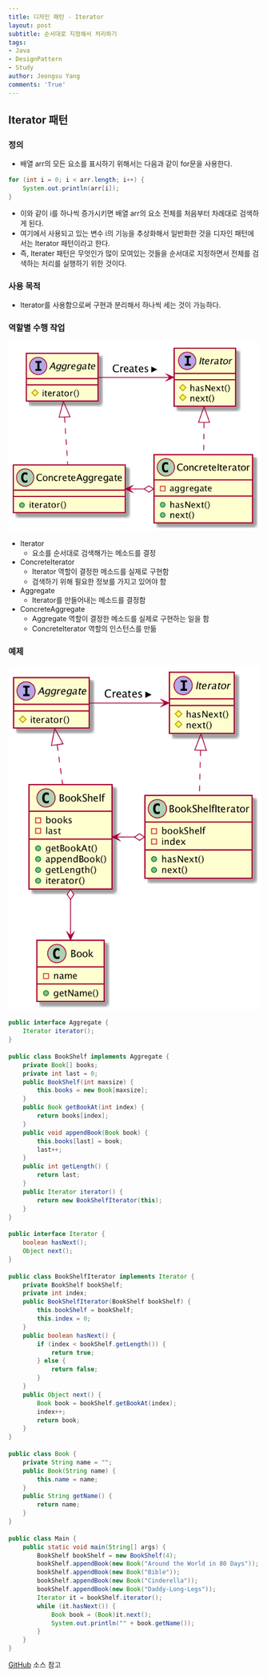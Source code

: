 ```yaml
---
title: 디자인 패턴 - Iterator
layout: post
subtitle: 순서대로 지정해서 처리하기
tags:
- Java
- DesignPattern
- Study
author: Jeongsu Yang
comments: 'True'
---
```


## Iterator 패턴

### 정의

* 배열 arr의 모든 요소를 표시하기 위해서는 다음과 같이 for문을 사용한다.

```java
for (int i = 0; i < arr.length; i++) {
    System.out.println(arr[i]);
}
```

* 이와 같이 i를 하나씩 증가시키면 배열 arr의 요소 전체를 처음부터 차례대로 검색하게 된다.
* 여기에서 사용되고 있는 변수 i의 기능을 추상화해서 일반화한 것을 디자인 패턴에서는 Iterator 패턴이라고 한다.
* 즉, Iterater 패턴은 무엇인가 많이 모여있는 것들을 순서대로 지정하면서 전체를 검색하는 처리를 실행하기 위한 것이다.

### 사용 목적

* Iterator를 사용함으로써 구현과 분리해서 하나씩 세는 것이 가능하다.

### 역할별 수행 작업

![Iterator](/assets/post/designpattern/Iterator.png)

* Iterator
  * 요소를 순서대로 검색해가는 메소드를 결정
* ConcreteIterator
  * Iterator 역할이 결정한 메소드를 실제로 구현함
  * 검색하기 위해 필요한 정보를 가지고 있어야 함
* Aggregate
  * Iterator를 만들어내는 메소드를 결정함
* ConcreteAggregate
  * Aggregate 역할이 결정한 메소드를 실제로 구현하는 일을 함
  * ConcreteIterator 역할의 인스턴스를 만듦

### 예제

![IteratorExample](/assets/post/designpattern/IteratorExample.png)

```java
public interface Aggregate {
    Iterator iterator();
}

public class BookShelf implements Aggregate {
    private Book[] books;
    private int last = 0;
    public BookShelf(int maxsize) {
        this.books = new Book[maxsize];
    }
    public Book getBookAt(int index) {
        return books[index];
    }
    public void appendBook(Book book) {
        this.books[last] = book;
        last++;
    }
    public int getLength() {
        return last;
    }
    public Iterator iterator() {
        return new BookShelfIterator(this);
    }
}

public interface Iterator {
    boolean hasNext();
    Object next();
}

public class BookShelfIterator implements Iterator {
    private BookShelf bookShelf;
    private int index;
    public BookShelfIterator(BookShelf bookShelf) {
        this.bookShelf = bookShelf;
        this.index = 0;
    }
    public boolean hasNext() {
        if (index < bookShelf.getLength()) {
            return true;
        } else {
            return false;
        }
    }
    public Object next() {
        Book book = bookShelf.getBookAt(index);
        index++;
        return book;
    }
}

public class Book {
    private String name = "";
    public Book(String name) {
        this.name = name;
    }
    public String getName() {
        return name;
    }
}

public class Main {
    public static void main(String[] args) {
        BookShelf bookShelf = new BookShelf(4);
        bookShelf.appendBook(new Book("Around the World in 80 Days"));
        bookShelf.appendBook(new Book("Bible"));
        bookShelf.appendBook(new Book("Cinderella"));
        bookShelf.appendBook(new Book("Daddy-Long-Legs"));
        Iterator it = bookShelf.iterator();
        while (it.hasNext()) {
            Book book = (Book)it.next();
            System.out.println("" + book.getName());
        }
    }
}
```

[GitHub](https://github.com/jsyang-dev/study-designpattern/tree/master/src/me/study/pattern/iterator/sample1) 소스 참고
